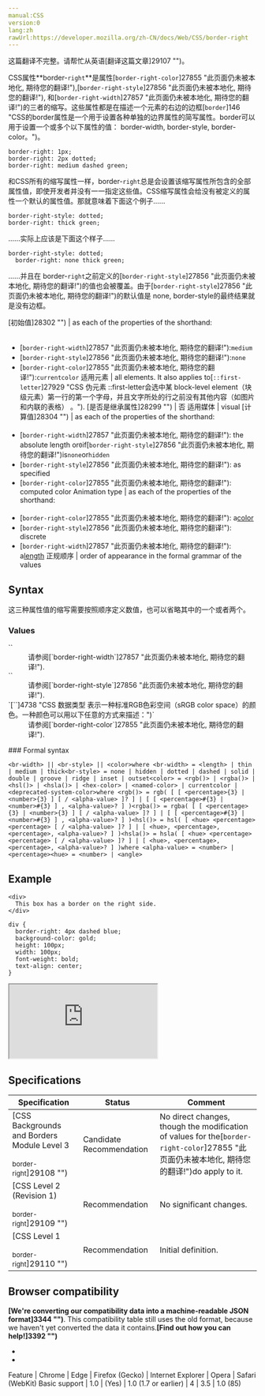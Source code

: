 ```yaml
---
manual:CSS
version:0
lang:zh
rawUrl:https://developer.mozilla.org/zh-CN/docs/Web/CSS/border-right
---
```




这篇翻译不完整。请帮忙从英语[翻译这篇文章]29107 "")。






CSS属性**border-`right`**是属性[`border-right-color`]27855 "此页面仍未被本地化, 期待您的翻译!"),[`border-right-style`]27856 "此页面仍未被本地化, 期待您的翻译!"), 和[`border-right-width`]27857 "此页面仍未被本地化, 期待您的翻译!")的三者的缩写。这些属性都是在描述一个元素的右边的边框[`border`]146 "CSS的border属性是一个用于设置各种单独的边界属性的简写属性。border可以用于设置一个或多个以下属性的值： border-width, border-style, border-color。")。


```
border-right: 1px;
border-right: 2px dotted;
border-right: medium dashed green;
```


和CSS所有的缩写属性一样，border-`right`总是会设置该缩写属性所包含的全部属性值，即使开发者并没有一一指定这些值。CSS缩写属性会给没有被定义的属性一个默认的属性值。那就意味着下面这个例子......


```
border-right-style: dotted;
border-right: thick green;
```


......实际上应该是下面这个样子......


```
border-right-style: dotted;
  border-right: none thick green;
```


......并且在 border-`right`之前定义的[`border-right-style`]27856 "此页面仍未被本地化, 期待您的翻译!")的值也会被覆盖。由于[`border-right-style`]27856 "此页面仍未被本地化, 期待您的翻译!")的默认值是 none, border-style的最终结果就是没有边框。



[初始值]28302 "") | as each of the properties of the shorthand:<br></br>
* [`border-right-width`]27857 "此页面仍未被本地化, 期待您的翻译!"):`medium`
* [`border-right-style`]27856 "此页面仍未被本地化, 期待您的翻译!"):`none`
* [`border-right-color`]27855 "此页面仍未被本地化, 期待您的翻译!"):`currentcolor` 
适用元素 | all elements. It also applies to[`::first-letter`]27929 "CSS 伪元素 ::first-letter会选中某 block-level element（块级元素）第一行的第一个字母，并且文字所处的行之前没有其他内容（如图片和内联的表格） 。"). 
[是否是继承属性]28299 "") | 否 
适用媒体 | visual 
[计算值]28304 "") | as each of the properties of the shorthand:<br></br>
* [`border-right-width`]27857 "此页面仍未被本地化, 期待您的翻译!"): the absolute length or`0`if[`border-right-style`]27856 "此页面仍未被本地化, 期待您的翻译!")is`none`or`hidden`
* [`border-right-style`]27856 "此页面仍未被本地化, 期待您的翻译!"): as specified
* [`border-right-color`]27855 "此页面仍未被本地化, 期待您的翻译!"): computed color 
Animation type | as each of the properties of the shorthand:<br></br>
* [`border-right-color`]27855 "此页面仍未被本地化, 期待您的翻译!"): a[color](%4569#Interpolation "Values of the <color> CSS data type are interpolated on each of their red, green, blue components, each handled as a real, floating-point number. Note that interpolation of colors happens in the alpha-premultiplied sRGBA color space to prevent unexpected grey colors to appear.")
* [`border-right-style`]27856 "此页面仍未被本地化, 期待您的翻译!"): discrete
* [`border-right-width`]27857 "此页面仍未被本地化, 期待您的翻译!"): a[length](%4561#Interpolation "Values of the <length> CSS data type are interpolated as real, floating-point numbers.") 
正规顺序 | order of appearance in the formal grammar of the values 


## Syntax<a name="Syntax"></a>


这三种属性值的缩写需要按照顺序定义数值，也可以省略其中的一个或者两个。


### Values<a name="Values"></a>
<dl><dt id=''>`<br-width>`</dt><dd>请参阅[`border-right-width`]27857 "此页面仍未被本地化, 期待您的翻译!").</dd><dt id=''>`<br-style>`</dt><dd>请参阅[`border-right-style`]27856 "此页面仍未被本地化, 期待您的翻译!").</dd><dt id=''>`[`<color>`]4738 "CSS 数据类型 <color> 表示一种标准RGB色彩空间（sRGB color space）的颜色。一种颜色可以用以下任意的方式来描述：")`</dt><dd>请参阅[`border-right-color`]27855 "此页面仍未被本地化, 期待您的翻译!").</dd></dl>
### Formal syntax<a name="Formal_syntax"></a>

```
<br-width> || <br-style> || <color>where <br-width> = <length> | thin | medium | thick<br-style> = none | hidden | dotted | dashed | solid | double | groove | ridge | inset | outset<color> = <rgb()> | <rgba()> | <hsl()> | <hsla()> | <hex-color> | <named-color> | currentcolor | <deprecated-system-color>where <rgb()> = rgb( [ [ <percentage>{3} | <number>{3} ] [ / <alpha-value> ]? ] | [ [ <percentage>#{3} | <number>#{3} ] , <alpha-value>? ] )<rgba()> = rgba( [ [ <percentage>{3} | <number>{3} ] [ / <alpha-value> ]? ] | [ [ <percentage>#{3} | <number>#{3} ] , <alpha-value>? ] )<hsl()> = hsl( [ <hue> <percentage> <percentage> [ / <alpha-value> ]? ] | [ <hue>, <percentage>, <percentage>, <alpha-value>? ] )<hsla()> = hsla( [ <hue> <percentage> <percentage> [ / <alpha-value> ]? ] | [ <hue>, <percentage>, <percentage>, <alpha-value>? ] )where <alpha-value> = <number> | <percentage><hue> = <number> | <angle>
```

## Example<a name="Example"></a>

```
<div>
  This box has a border on the right side.
</div>
```

```
div {
  border-right: 4px dashed blue;
  background-color: gold;
  height: 100px;
  width: 100px;
  font-weight: bold;
  text-align: center;
}
```


<iframe src='https://mdn.mozillademos.org/zh-CN/docs/Web/CSS/border-right$samples/Example?revision=1282625' width='null' height='null'></iframe>



## Specifications<a name="Specifications"></a>

Specification | Status | Comment 
 ---  |  ---  |  ---  | 
[CSS Backgrounds and Borders Module Level 3<br></br><small>border-right</small>]29108 "") | Candidate Recommendation | No direct changes, though the modification of values for the[`border-right-color`]27855 "此页面仍未被本地化, 期待您的翻译!")do apply to it. 
[CSS Level 2 (Revision 1)<br></br><small>border-right</small>]29109 "") | Recommendation | No significant changes. 
[CSS Level 1<br></br><small>border-right</small>]29110 "") | Recommendation | Initial definition. 


## Browser compatibility<a name="Browser_compatibility"></a>


**[We&#39;re converting our compatibility data into a machine-readable JSON format]3344 "")**. This compatibility table still uses the old format, because we haven&#39;t yet converted the data it contains.**[Find out how you can help!]3392 "")**


* 
* 

Feature | Chrome | Edge | Firefox (Gecko) | Internet Explorer | Opera | Safari (WebKit) 
Basic support | 1.0 | (Yes) | 1.0 (1.7 or earlier) | 4 | 3.5 | 1.0 (85) 






